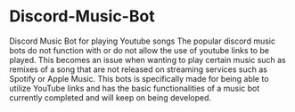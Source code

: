 # Discord-Music-Bot
Discord Music Bot for playing Youtube songs
The popular discord music bots do not function with or do not allow the use of youtube links to be played.
This becomes an issue when wanting to play certain music such as remixes of a song that are not released on streaming services such as Spotify or Apple Music.
This bots is specifically made for being able to utilize YouTube links and has the basic functionalities of a music bot currently completed and will keep on being developed.
